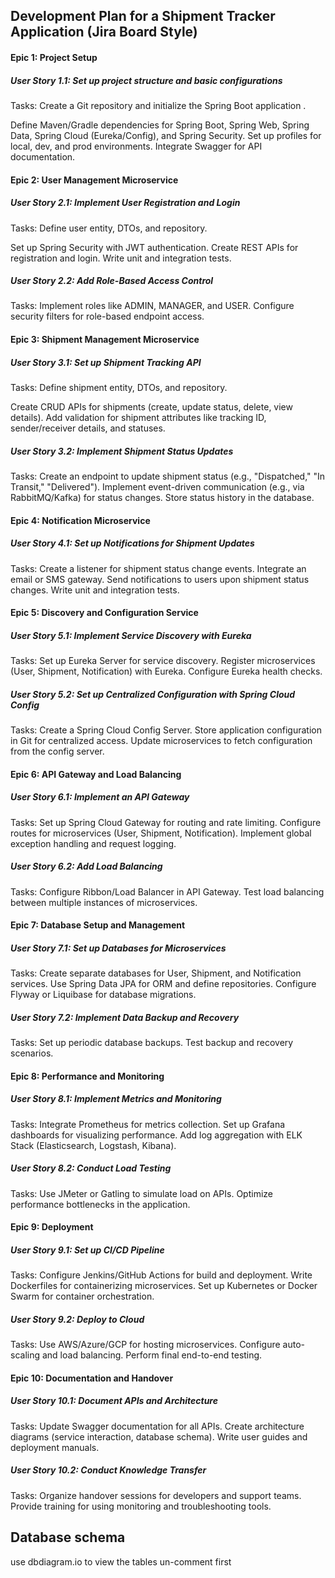 ## Development Plan for a Shipment Tracker Application (Jira Board Style)
#### Epic 1: Project Setup
##### User Story 1.1: Set up project structure and basic configurations

Tasks: Create a Git repository and initialize the Spring Boot application .

Define Maven/Gradle dependencies for Spring Boot, Spring Web, Spring Data, Spring Cloud (Eureka/Config), and Spring Security.
Set up profiles for local, dev, and prod environments.
Integrate Swagger for API documentation.
#### Epic 2: User Management Microservice
##### User Story 2.1: Implement User Registration and Login

Tasks: Define user entity, DTOs, and repository.

Set up Spring Security with JWT authentication.
Create REST APIs for registration and login.
Write unit and integration tests.

##### User Story 2.2: Add Role-Based Access Control
Tasks: Implement roles like ADMIN, MANAGER, and USER.
Configure security filters for role-based endpoint access.

#### Epic 3: Shipment Management Microservice
##### User Story 3.1: Set up Shipment Tracking API 

Tasks: Define shipment entity, DTOs, and repository.

Create CRUD APIs for shipments (create, update status, delete, view details).
Add validation for shipment attributes like tracking ID, sender/receiver details, and statuses.
##### User Story 3.2: Implement Shipment Status Updates
Tasks:
Create an endpoint to update shipment status (e.g., "Dispatched," "In Transit," "Delivered").
Implement event-driven communication (e.g., via RabbitMQ/Kafka) for status changes.
Store status history in the database.
#### Epic 4: Notification Microservice
##### User Story 4.1: Set up Notifications for Shipment Updates
Tasks:
Create a listener for shipment status change events.
Integrate an email or SMS gateway.
Send notifications to users upon shipment status changes.
Write unit and integration tests.
#### Epic 5: Discovery and Configuration Service
##### User Story 5.1: Implement Service Discovery with Eureka
Tasks:
Set up Eureka Server for service discovery.
Register microservices (User, Shipment, Notification) with Eureka.
Configure Eureka health checks.
##### User Story 5.2: Set up Centralized Configuration with Spring Cloud Config
Tasks:
Create a Spring Cloud Config Server.
Store application configuration in Git for centralized access.
Update microservices to fetch configuration from the config server.
#### Epic 6: API Gateway and Load Balancing
##### User Story 6.1: Implement an API Gateway
Tasks:
Set up Spring Cloud Gateway for routing and rate limiting.
Configure routes for microservices (User, Shipment, Notification).
Implement global exception handling and request logging.
##### User Story 6.2: Add Load Balancing
Tasks:
Configure Ribbon/Load Balancer in API Gateway.
Test load balancing between multiple instances of microservices.
#### Epic 7: Database Setup and Management
##### User Story 7.1: Set up Databases for Microservices
Tasks:
Create separate databases for User, Shipment, and Notification services.
Use Spring Data JPA for ORM and define repositories.
Configure Flyway or Liquibase for database migrations.
##### User Story 7.2: Implement Data Backup and Recovery
Tasks:
Set up periodic database backups.
Test backup and recovery scenarios.
#### Epic 8: Performance and Monitoring
##### User Story 8.1: Implement Metrics and Monitoring
Tasks:
Integrate Prometheus for metrics collection.
Set up Grafana dashboards for visualizing performance.
Add log aggregation with ELK Stack (Elasticsearch, Logstash, Kibana).
##### User Story 8.2: Conduct Load Testing
Tasks:
Use JMeter or Gatling to simulate load on APIs.
Optimize performance bottlenecks in the application.
#### Epic 9: Deployment
##### User Story 9.1: Set up CI/CD Pipeline
Tasks:
Configure Jenkins/GitHub Actions for build and deployment.
Write Dockerfiles for containerizing microservices.
Set up Kubernetes or Docker Swarm for container orchestration.
##### User Story 9.2: Deploy to Cloud
Tasks:
Use AWS/Azure/GCP for hosting microservices.
Configure auto-scaling and load balancing.
Perform final end-to-end testing.
#### Epic 10: Documentation and Handover
##### User Story 10.1: Document APIs and Architecture
Tasks:
Update Swagger documentation for all APIs.
Create architecture diagrams (service interaction, database schema).
Write user guides and deployment manuals.
##### User Story 10.2: Conduct Knowledge Transfer
Tasks:
Organize handover sessions for developers and support teams.
Provide training for using monitoring and troubleshooting tools.



## Database schema
use dbdiagram.io to view the tables 
un-comment first 

[//]: # ()
[//]: # ()
[//]: # (Table user{)

[//]: # ()
[//]: # ()
[//]: # ()
[//]: # ()
[//]: # ()
[//]: # ()
[//]: # (id long)

[//]: # ()
[//]: # ()
[//]: # ()
[//]: # ()
[//]: # ()
[//]: # ()
[//]: # (name string)

[//]: # ()
[//]: # ()
[//]: # ()
[//]: # ()
[//]: # ()
[//]: # ()
[//]: # (email string)

[//]: # ()
[//]: # ()
[//]: # ()
[//]: # ()
[//]: # ()
[//]: # ()
[//]: # (password string)

[//]: # ()
[//]: # ()
[//]: # ()
[//]: # ()
[//]: # ()
[//]: # ()
[//]: # (phonenumber string)

[//]: # ()
[//]: # ()
[//]: # ()
[//]: # ()
[//]: # ()
[//]: # ()
[//]: # (updatedAt timestamp)

[//]: # ()
[//]: # ()
[//]: # ()
[//]: # ()
[//]: # ()
[//]: # ()
[//]: # (createdAt timestamp)

[//]: # ()
[//]: # ()
[//]: # ()
[//]: # ()
[//]: # ()
[//]: # ()
[//]: # (})

[//]: # ()
[//]: # ()
[//]: # ()
[//]: # ()
[//]: # ()
[//]: # ()
[//]: # (table tracking_Details{)

[//]: # ()
[//]: # ()
[//]: # ()
[//]: # ()
[//]: # ()
[//]: # ()
[//]: # (id long)

[//]: # ()
[//]: # ()
[//]: # ()
[//]: # ()
[//]: # ()
[//]: # ()
[//]: # (location string)

[//]: # ()
[//]: # ()
[//]: # ()
[//]: # ()
[//]: # ()
[//]: # ()
[//]: # (delivery_status enum)

[//]: # ()
[//]: # ()
[//]: # ()
[//]: # ()
[//]: # ()
[//]: # ()
[//]: # (shimentId long)

[//]: # ()
[//]: # ()
[//]: # ()
[//]: # ()
[//]: # ()
[//]: # ()
[//]: # (})

[//]: # ()
[//]: # ()
[//]: # ()
[//]: # ()
[//]: # ()
[//]: # ()
[//]: # ()
[//]: # (table shipment{)

[//]: # ()
[//]: # ()
[//]: # ()
[//]: # ()
[//]: # ()
[//]: # ()
[//]: # (id long [primary key])

[//]: # ()
[//]: # ()
[//]: # ()
[//]: # ()
[//]: # ()
[//]: # ()
[//]: # (originAddress long)

[//]: # ()
[//]: # ()
[//]: # ()
[//]: # ()
[//]: # ()
[//]: # ()
[//]: # (destinationAddress long)

[//]: # ()
[//]: # ()
[//]: # ()
[//]: # ()
[//]: # ()
[//]: # ()
[//]: # (shipmentStatus enum)

[//]: # ()
[//]: # ()
[//]: # ()
[//]: # ()
[//]: # ()
[//]: # ()
[//]: # (userId long)

[//]: # ()
[//]: # ()
[//]: # ()
[//]: # ()
[//]: # ()
[//]: # ()
[//]: # (})

[//]: # ()
[//]: # ()
[//]: # ()
[//]: # ()
[//]: # ()
[//]: # ()
[//]: # (table address{)

[//]: # ()
[//]: # ()
[//]: # ()
[//]: # ()
[//]: # ()
[//]: # ()
[//]: # (id long [primary key])

[//]: # ()
[//]: # ()
[//]: # ()
[//]: # ()
[//]: # ()
[//]: # ()
[//]: # (addressLine1 string)

[//]: # ()
[//]: # ()
[//]: # ()
[//]: # ()
[//]: # ()
[//]: # ()
[//]: # (addressLine2 string)

[//]: # ()
[//]: # ()
[//]: # ()
[//]: # ()
[//]: # ()
[//]: # ()
[//]: # (pincode string)

[//]: # ()
[//]: # ()
[//]: # ()
[//]: # ()
[//]: # ()
[//]: # ()
[//]: # (state string)

[//]: # ()
[//]: # ()
[//]: # ()
[//]: # ()
[//]: # ()
[//]: # ()
[//]: # (})

[//]: # ()
[//]: # ()
[//]: # ()
[//]: # ()
[//]: # ()
[//]: # ()
[//]: # ()
[//]: # (table package_details{)

[//]: # ()
[//]: # ()
[//]: # ()
[//]: # ()
[//]: # ()
[//]: # ()
[//]: # (id long [primary key])

[//]: # ()
[//]: # ()
[//]: # ()
[//]: # ()
[//]: # ()
[//]: # ()
[//]: # (shipment long)

[//]: # ()
[//]: # ()
[//]: # ()
[//]: # ()
[//]: # ()
[//]: # ()
[//]: # (packageType string)

[//]: # ()
[//]: # ()
[//]: # ()
[//]: # ()
[//]: # ()
[//]: # ()
[//]: # (packageValue string)

[//]: # ()
[//]: # ()
[//]: # ()
[//]: # ()
[//]: # ()
[//]: # ()
[//]: # (weight long)

[//]: # ()
[//]: # ()
[//]: # ()
[//]: # ()
[//]: # ()
[//]: # ()
[//]: # (})

[//]: # ()
[//]: # ()
[//]: # ()
[//]: # ()
[//]: # ()
[//]: # ()
[//]: # ()
[//]: # (Ref: shipment.userId > user.id)

[//]: # ()
[//]: # ()
[//]: # ()
[//]: # ()
[//]: # ()
[//]: # ()
[//]: # (Ref: tracking_Details.shimentId > shipment.id)

[//]: # ()
[//]: # ()
[//]: # ()
[//]: # ()
[//]: # ()
[//]: # ()
[//]: # (Ref: package_details.shipment > shipment.id)

[//]: # ()
[//]: # ()
[//]: # ()
[//]: # ()
[//]: # ()
[//]: # ()
[//]: # (Ref: shipment.originAddress - address.id)

[//]: # ()
[//]: # ()
[//]: # ()
[//]: # ()
[//]: # ()
[//]: # ()
[//]: # (Ref: shipment.destinationAddress - address.id)

[//]: # ()
[//]: # ()
[//]: # ()
[//]: # ()
[//]: # ()
[//]: # ()
[//]: # ()
